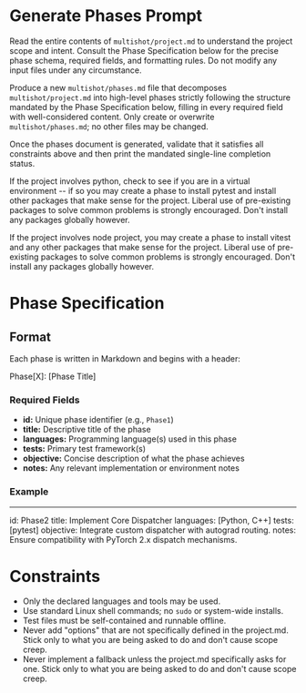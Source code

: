 # Generate Phases Prompt

Read the entire contents of `multishot/project.md` to understand the project scope and intent. Consult the Phase Specification below for the precise phase schema, required fields, and formatting rules. Do not modify any input files under any circumstance.

Produce a new `multishot/phases.md` file that decomposes `multishot/project.md` into high-level phases strictly following the structure mandated by the Phase Specification below, filling in every required field with well-considered content. Only create or overwrite `multishot/phases.md`; no other files may be changed.

Once the phases document is generated, validate that it satisfies all constraints above and then print the mandated single-line completion status.

If the project involves python, check to see if you are in a virtual environment -- if so you may create a phase to install pytest and install other packages that make sense for the project. Liberal use of pre-existing packages to solve common problems is strongly encouraged. Don't install any packages globally however.

If the project involves node project, you may create a phase to install vitest and any other packages that make sense for the project. Liberal use of pre-existing packages to solve common problems is strongly encouraged. Don't install any packages globally however.

# Phase Specification

## Format
Each phase is written in Markdown and begins with a header:

Phase[X]: [Phase Title]

### Required Fields
- **id:** Unique phase identifier (e.g., `Phase1`)
- **title:** Descriptive title of the phase
- **languages:** Programming language(s) used in this phase
- **tests:** Primary test framework(s)
- **objective:** Concise description of what the phase achieves
- **notes:** Any relevant implementation or environment notes

### Example
---
id: Phase2
title: Implement Core Dispatcher
languages: [Python, C++]
tests: [pytest]
objective: Integrate custom dispatcher with autograd routing.
notes: Ensure compatibility with PyTorch 2.x dispatch mechanisms.

# Constraints

- Only the declared languages and tools may be used.
- Use standard Linux shell commands; no `sudo` or system-wide installs.
- Test files must be self-contained and runnable offline.
- Never add "options" that are not specifically defined in the project.md.  Stick only to what you are being asked to do and don't cause scope creep.
- Never implement a fallback unless the project.md specifically asks for one.  Stick only to what you are being asked to do and don't cause scope creep.
